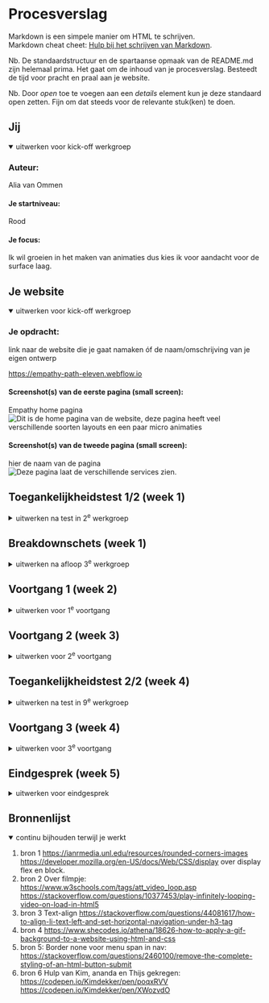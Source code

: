 # Procesverslag
Markdown is een simpele manier om HTML te schrijven.  
Markdown cheat cheet: [Hulp bij het schrijven van Markdown](https://github.com/adam-p/markdown-here/wiki/Markdown-Cheatsheet).

Nb. De standaardstructuur en de spartaanse opmaak van de README.md zijn helemaal prima. Het gaat om de inhoud van je procesverslag. Besteedt de tijd voor pracht en praal aan je website.

Nb. Door *open* toe te voegen aan een *details* element kun je deze standaard open zetten. Fijn om dat steeds voor de relevante stuk(ken) te doen.





## Jij

<details open>
  <summary>uitwerken voor kick-off werkgroep</summary>

  ### Auteur:
  Alia van Ommen

  #### Je startniveau:
  Rood

  #### Je focus:
  Ik wil groeien in het maken van animaties dus kies ik voor aandacht voor de surface laag.
</details>





## Je website

<details open>
  <summary>uitwerken voor kick-off werkgroep</summary>

  ### Je opdracht:
  link naar de website die je gaat namaken óf de naam/omschrijving van je eigen ontwerp

  https://empathy-path-eleven.webflow.io

  #### Screenshot(s) van de eerste pagina (small screen): 
 Empathy home pagina
  <img src="screenshotHome.png" width="375px" alt="Dit is de home pagina van de website, deze pagina heeft veel verschillende soorten layouts en een paar micro animaties">

  #### Screenshot(s) van de tweede pagina (small screen):
  hier de naam van de pagina  
  <img src="screenshotServices.png" width="375px" alt="Deze pagina laat de verschillende services zien.">
 
</details>



## Toegankelijkheidstest 1/2 (week 1)

<details>
  <summary>uitwerken na test in 2<sup>e</sup> werkgroep</summary>

  ### Bevindingen
  Lijst met je bevindingen die in de test naar voren kwamen:

</details>



## Breakdownschets (week 1)

<details>
  <summary>uitwerken na afloop 3<sup>e</sup> werkgroep</summary>
  <p>Ik heb deze op papier geschetst maar dat schrift is tijdelijk bij een klasgenoot thuis. Hiervan kan ik de schetsen meenemen naar het gesprek</p>

  ### de hele pagina: 
  <img src="readme-images/dummy-plaatje.jpg" width="375px" alt="breakdown van de hele pagina">

  ### dynamisch deel (bijv menu): 
  <img src="readme-images/dummy-plaatje.jpg" width="375px" alt="breakdown van een dynamisch deel">

  ### wellicht nog een dynamisch deel (bijv filter): 
  <img src="readme-images/dummy-plaatje.jpg" width="375px" alt="breakdown van nog een dynamisch deel">

</details>

## Voortgang 1 (week 2)

<details>
  <summary>uitwerken voor 1<sup>e</sup> voortgang</summary>

  ### Stand van zaken
  Ik was laat met het kiezen van een website, gelukkig had ik binnen de les snel een keuze gemaakt. 

  ### Agenda voor meeting
  samen met je groepje opstellen

  Mijn feedback = Vebeter je schetsen van je html layout en zorg ervoor dat de h2,h3 enx goed en symantisch staan.

  ### Verslag van meeting
  hier na afloop snel de uitkomsten van de meeting vastleggen

  - punt 1
  - punt 2
  - nog een punt
  - ...

</details>


## Voortgang 2 (week 3)

<details>
  <summary>uitwerken voor 2<sup>e</sup> voortgang</summary>

  ### Stand van zaken
  Ik heb een begin aan mijn html gemaakt, hierbij heb ik vooral mijn focus op de nav gelegd. Ik heb geleerd hoe je informatie uit de netwerk van je website kan halen.

  ### Agenda voor meeting
  samen met je groepje opstellen

 Mijn feedback: Ik kreeg een paar tips over mijn pagina, vooral over bepaalde dingen die moeilijk te coderen zijn in javascript. 

  ### Verslag van meeting
  hier na afloop snel de uitkomsten van de meeting vastleggen

  - punt 1
  - punt 2
  - nog een punt
- ...

</details>





## Toegankelijkheidstest 2/2 (week 4)

<details>
  <summary>uitwerken na test in 9<sup>e</sup> werkgroep</summary>

  ### Bevindingen
 Ik heb kleurencontrast gecheckt, dat was goed. Ik moest nog veel alt en aria labels toevoegen zodat slechtzienden mee kunnen komen. 

</details>





## Voortgang 3 (week 4)

<details>
  <summary>uitwerken voor 3<sup>e</sup> voortgang</summary>

  ### Stand van zaken
 Ik heb veel html en css geschreven en ook een begin gemaakt aan mijn tweede pagina. Natuurlijk kwam ik vast te zitten bij een aantal punten maar gelukkig konden mijn klasgenoten mij verder helpen.

  ### Agenda voor meeting
  
  Feedback:
Ik had een aantal vragen gesteld aan de studentassistenden overn mijn html, voornamelijk ging het over z-index en het gebruik van border-radius.

  ### Verslag van meeting
  hier na afloop snel de uitkomsten van de meeting vastleggen

  - punt 1
  - punt 2
  - nog een punt
  - ...

</details>


## Eindgesprek (week 5)

<details>
  <summary>uitwerken voor eindgesprek</summary>

  ### Je uitkomst - karakteristiek screenshots:
  <img src="readme-images/dummy-plaatje.jpg" width="375px" alt="uitomst opdracht 1">


  ### Dit ging goed/Heb ik geleerd: 
  Korte omschrijving met plaatjes

  <img src="readme-images/dummy-plaatje.jpg" width="375px" alt="top">


  ### Dit was lastig/Is niet gelukt:
  Korte omschrijving met plaatjes

  <img src="readme-images/dummy-plaatje.jpg" width="375px" alt="bummer">
</details>





## Bronnenlijst

<details open>
  <summary>continu bijhouden terwijl je werkt</summary>

  1. bron 1 https://ianrmedia.unl.edu/resources/rounded-corners-images
			https://developer.mozilla.org/en-US/docs/Web/CSS/display over display flex en block.
  2. bron 2 	Over filmpje:
			https://www.w3schools.com/tags/att_video_loop.asp
			https://stackoverflow.com/questions/10377453/play-infinitely-looping-video-on-load-in-html5
  3. bron 3 Text-align
			https://stackoverflow.com/questions/44081617/how-to-align-li-text-left-and-set-horizontal-navigation-under-h3-tag
  4. bron 4 https://www.shecodes.io/athena/18626-how-to-apply-a-gif-background-to-a-website-using-html-and-css		
  5. bron 5: Border none voor menu span in nav:
			https://stackoverflow.com/questions/2460100/remove-the-complete-styling-of-an-html-button-submit		
  6. bron 6 Hulp van Kim, ananda en Thijs gekregen:
			https://codepen.io/Kimdekker/pen/poqxRVV
			https://codepen.io/Kimdekker/pen/XWozvdO
    

</details>